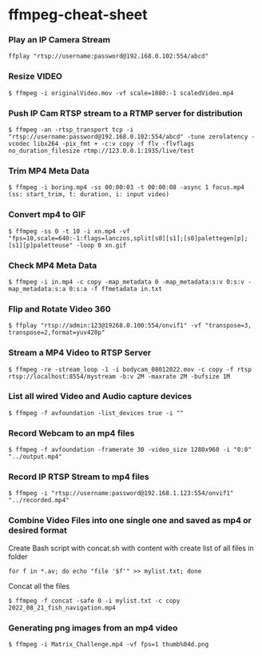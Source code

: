 # ffmpeg-cheat-sheet

### Play an IP Camera Stream
```
ffplay "rtsp://username:password@192.168.0.102:554/abcd"
```

### Resize VIDEO
```
$ ffmpeg -i originalVideo.mov -vf scale=1080:-1 scaledVideo.mp4
```

### Push IP Cam RTSP stream to a RTMP server for distribution
```
$ ffmpeg -an -rtsp_transport tcp -i "rtsp://username:password@192.168.0.102:554/abcd" -tune zerolatency -vcodec libx264 -pix_fmt + -c:v copy -f flv -flvflags no_duration_filesize rtmp://123.0.0.1:1935/live/test
```

### Trim MP4 Meta Data
```
$ ffmpeg -i boring.mp4 -ss 00:00:03 -t 00:00:08 -async 1 focus.mp4
(ss: start_trim, t: duration, i: input video)
```

### Convert mp4 to GIF
```
$ ffmpeg -ss 0 -t 10 -i xn.mp4 -vf "fps=10,scale=640:-1:flags=lanczos,split[s0][s1];[s0]palettegen[p];[s1][p]paletteuse" -loop 0 xn.gif
```

### Check MP4 Meta Data
```
$ ffmpeg -i in.mp4 -c copy -map_metadata 0 -map_metadata:s:v 0:s:v -map_metadata:s:a 0:s:a -f ffmetadata in.txt
```

### Flip and Rotate Video 360
```
$ ffplay "rtsp://admin:123@19268.0.100:554/onvif1" -vf "transpose=3, transpose=2,format=yuv420p"
```

### Stream a MP4 Video to RTSP Server
```
$ ffmpeg -re -stream_loop -1 -i bodycam_08012022.mov -c copy -f rtsp rtsp://localhost:8554/mystream -b:v 2M -maxrate 2M -bufsize 1M
```

### List all wired Video and Audio capture devices
```
$ ffmpeg -f avfoundation -list_devices true -i ""
```

### Record Webcam to an mp4 files
```
$ ffmpeg -f avfoundation -framerate 30 -video_size 1280x960 -i "0:0" "../output.mp4"
```

### Record IP RTSP Stream to mp4 files
```
$ ffmpeg -i "rtsp://username:password@192.168.1.123:554/onvif1" "../recorded.mp4"
```

### Combine Video Files into one single one and saved as mp4 or desired format
Create Bash script with concat.sh with content with create list of all files in folder
```
for f in *.av; do echo "file '$f'" >> mylist.txt; done
```
Concat all the files 
```
$ ffmpeg -f concat -safe 0 -i mylist.txt -c copy 2022_08_21_fish_navigation.mp4
```

### Generating png images from an mp4 video
```
$ ffmpeg -i Matrix_Challenge.mp4 -vf fps=1 thumb%04d.png
```
